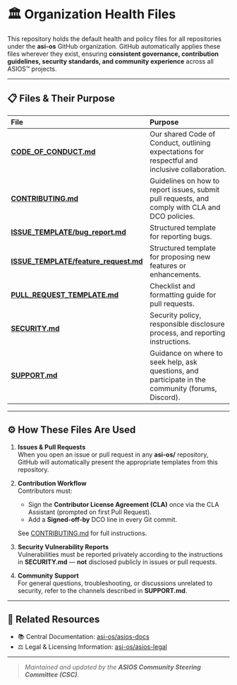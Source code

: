 

# 🏛️ Organization Health Files

This repository holds the default health and policy files for all repositories under the **asi-os** GitHub organization. GitHub automatically applies these files wherever they exist, ensuring **consistent governance, contribution guidelines, security standards, and community experience** across all ASIOS™ projects.

---

## 📋 Files & Their Purpose

| File                                                      | Purpose                                                                                               |
|:----------------------------------------------------------|:------------------------------------------------------------------------------------------------------|
| **[CODE_OF_CONDUCT.md](https://github.com/asi-os/.github/blob/main/CODE_OF_CONDUCT.md)**               | Our shared Code of Conduct, outlining expectations for respectful and inclusive collaboration.         |
| **[CONTRIBUTING.md](https://github.com/asi-os/.github/blob/main/CONTRIBUTING.md)**                     | Guidelines on how to report issues, submit pull requests, and comply with CLA and DCO policies.        |
| **[ISSUE_TEMPLATE/bug_report.md](https://github.com/asi-os/.github/blob/main/ISSUE_TEMPLATE/bug_report.md)**       | Structured template for reporting bugs.                                                               |
| **[ISSUE_TEMPLATE/feature_request.md](https://github.com/asi-os/.github/blob/main/ISSUE_TEMPLATE/feature_request.md)** | Structured template for proposing new features or enhancements.                                        |
| **[PULL_REQUEST_TEMPLATE.md](https://github.com/asi-os/.github/blob/main/PULL_REQUEST_TEMPLATE.md)**   | Checklist and formatting guide for pull requests.                                                     |
| **[SECURITY.md](https://github.com/asi-os/.github/blob/main/SECURITY.md)**                             | Security policy, responsible disclosure process, and reporting instructions.                           |
| **[SUPPORT.md](https://github.com/asi-os/.github/blob/main/SUPPORT.md)**                               | Guidance on where to seek help, ask questions, and participate in the community (forums, Discord).    |

---

## ⚙️ How These Files Are Used

1. **Issues & Pull Requests**  
   When you open an issue or pull request in any **asi-os/** repository, GitHub will automatically present the appropriate templates from this repository.

2. **Contribution Workflow**  
   Contributors must:
   - Sign the **Contributor License Agreement (CLA)** once via the CLA Assistant (prompted on first Pull Request).
   - Add a **Signed-off-by** DCO line in every Git commit.  
   
   See [CONTRIBUTING.md](https://github.com/asi-os/.github/blob/main/CONTRIBUTING.md) for full instructions.

3. **Security Vulnerability Reports**  
   Vulnerabilities must be reported privately according to the instructions in **SECURITY.md** — **not** disclosed publicly in issues or pull requests.

4. **Community Support**  
   For general questions, troubleshooting, or discussions unrelated to security, refer to the channels described in **SUPPORT.md**.

---

## 🔗 Related Resources

- 📚 Central Documentation: [asi-os/asios-docs](https://github.com/asi-os/asios-docs)  
- ⚖️ Legal & Licensing Information: [asi-os/asios-legal](https://github.com/asi-os/asios-legal)  

---

> *Maintained and updated by the **ASIOS Community Steering Committee (CSC)**.*  
